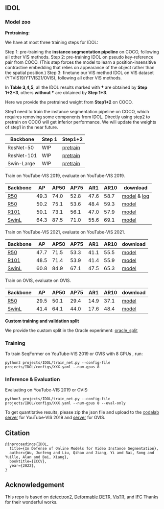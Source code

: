 ## IDOL 



### Model zoo

**Pretraining:**

We have at most three training steps for IDOL:

Step 1: pre-training the **instance segmentation pipeline** on COCO, following all other VIS methods.
Step 2: pre-training IDOL on pseudo key-reference pair from COCO. (This step forces the model to learn a position-insensitive contrastive embedding that relies on appearance of the object rather than the spatial position.)
Step 3: finetune our VIS method IDOL on VIS dataset (YTVIS19/YTVIS21/OVIS), following all other VIS methods.

In **Table 3,4,5**, all the IDOL results marked with **†** are obtained by **Step 1+2+3**, others **without †** are obtained by **Step 1+3**. 

Here we provide the pretrained weight from **Step1+2** on COCO.

Step1 need to train the instance segmentation pipeline on COCO, which requires removing some components from IDOL. Directly using step2 to pretrain on COCO will get inferior performance. We will update the weights of step1 in the near future.

| Backbone   | Step 1 | Step1+2                                                      |
| ---------- | ------ | ------------------------------------------------------------ |
| ResNet-50  | WIP    | [pretrain](https://huggingface.co/QHL067/VNext_ECCV/resolve/main/IDOL/cocopretrain_R50.pth) |
| ResNet-101 | WIP    | [pretrain](https://huggingface.co/QHL067/VNext_ECCV/resolve/main/IDOL/cocopretrain_R101.pth) |
| Swin-Large | WIP    | [pretrain](https://huggingface.co/QHL067/VNext_ECCV/resolve/main/IDOL/cocopretrain_SWINL.pth) |



Train on YouTube-VIS 2019, evaluate on YouTube-VIS 2019.

| Backbone                                                     | AP   | AP50 | AP75 | AR1  | AR10 | download                                                     |
| ------------------------------------------------------------ | ---- | ---- | ---- | ---- | ---- | ------------------------------------------------------------ |
| [R50](https://github.com/wjf5203/VNext/blob/main/projects/IDOL/configs/ytvis19_r50.yaml) | 49.3 | 74.0 | 52.8 | 47.6 | 58.7 | [model](https://huggingface.co/QHL067/VNext_ECCV/resolve/main/IDOL/YTVIS19_R50_495AP.pth) & [log](https://drive.google.com/file/d/16jqwbEzSkY-qcVZYYJeZ2vj8-Mffm30T/view?usp=share_link) |
| [R50](https://github.com/wjf5203/VNext/blob/main/projects/IDOL/configs/ytvis19_r50.yaml) | 50.2 | 75.1 | 53.6 | 48.4 | 59.3 | [model](https://huggingface.co/QHL067/VNext_ECCV/resolve/main/IDOL/YTVIS19_R50_502AP.pth) |
| [R101](https://github.com/wjf5203/VNext/blob/main/projects/IDOL/configs/ytvis19_r101.yaml) | 50.1 | 73.1 | 56.1 | 47.0 | 57.9 | [model](https://huggingface.co/QHL067/VNext_ECCV/resolve/main/IDOL/YTVIS19_R101_501AP.pth) |
| [SwinL](https://github.com/wjf5203/VNext/blob/main/projects/IDOL/configs/ytvis19_swinL.yaml) | 64.3 | 87.5 | 71.0 | 55.6 | 69.1 | [model](https://huggingface.co/QHL067/VNext_ECCV/resolve/main/IDOL/YTVIS19_SWINL_639AP-003.pth) |



Train on YouTube-VIS 2021, evaluate on YouTube-VIS 2021.

| Backbone                                                     | AP   | AP50 | AP75 | AR1  | AR10 | download                                                     |
| ------------------------------------------------------------ | ---- | ---- | ---- | ---- | ---- | ------------------------------------------------------------ |
| [R50](https://github.com/wjf5203/VNext/blob/main/projects/IDOL/configs/ytvis21_r50.yaml) | 47.7 | 71.5 | 53.3 | 41.1 | 55.5 | [model](https://huggingface.co/QHL067/VNext_ECCV/resolve/main/IDOL/YTVIS21_R50_478AP.pth) |
| [R101](https://github.com/wjf5203/VNext/blob/main/projects/IDOL/configs/ytvis21_r101.yaml) | 48.5 | 71.4 | 53.9 | 41.4 | 55.9 | [model](https://huggingface.co/QHL067/VNext_ECCV/resolve/main/IDOL/YTVIS21_R101_485AP.pth) |
| [SwinL](https://github.com/wjf5203/VNext/blob/main/projects/IDOL/configs/ytvis21_swinL.yaml) | 60.8 | 84.9 | 67.1 | 47.5 | 65.3 | [model](https://huggingface.co/QHL067/VNext_ECCV/resolve/main/IDOL/YTVIS21_SwinL_608AP-002.pth) |



Train on OVIS, evaluate on OVIS.

| Backbone                                                     | AP   | AP50 | AP75 | AR1  | AR10 | download                                                     |
| ------------------------------------------------------------ | ---- | ---- | ---- | ---- | ---- | ------------------------------------------------------------ |
| [R50](https://github.com/wjf5203/VNext/blob/main/projects/IDOL/configs/ovis_r50.yaml) | 29.5 | 50.1 | 29.4 | 14.9 | 37.1 | [model](https://huggingface.co/QHL067/VNext_ECCV/resolve/main/IDOL/OVIS_R50_294AP.pth) |
| [SwinL](https://github.com/wjf5203/VNext/blob/main/projects/IDOL/configs/ovis_swin.yaml) | 41.4 | 64.1 | 44.0 | 17.6 | 48.4 | [model](https://huggingface.co/QHL067/VNext_ECCV/resolve/main/IDOL/OVIS_SwinL_414AP.pth) |



 **Custom training  and validation split** 

We provide the custom split in the Oracle experiment: [oracle_split](https://huggingface.co/QHL067/VNext_ECCV/tree/main/IDOL/oracle_split)



### Training

To train SeqFormer on YouTube-VIS 2019 or OVIS with 8 GPUs , run:

```
python3 projects/IDOL/train_net.py --config-file projects/IDOL/configs/XXX.yaml --num-gpus 8 
```



### Inference & Evaluation



Evaluating on YouTube-VIS 2019 or OVIS:

```
python3 projects/IDOL/train_net.py --config-file projects/IDOL/configs/XXX.yaml --num-gpus 8 --eval-only
```



To get quantitative results, please zip the json file and upload to the [codalab server](https://competitions.codalab.org/competitions/20128#participate-submit_results) for YouTube-VIS 2019 and [server](https://codalab.lisn.upsaclay.fr/competitions/4763) for OVIS.



## Citation

```
@inproceedings{IDOL,
  title={In Defense of Online Models for Video Instance Segmentation},
  author={Wu, Junfeng and Liu, Qihao and Jiang, Yi and Bai, Song and Yuille, Alan and Bai, Xiang},
  booktitle={ECCV},
  year={2022},
}
```

## Acknowledgement

This repo is based on [detectron2](https://github.com/facebookresearch/detectron2), [Deformable DETR](https://github.com/fundamentalvision/Deformable-DETR), [VisTR](https://github.com/Epiphqny/VisTR), and [IFC](https://github.com/sukjunhwang/IFC)  Thanks for their wonderful works.

